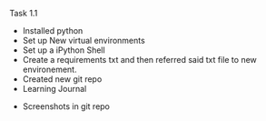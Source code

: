 Task 1.1

- Installed python
- Set up New virtual environments
- Set up a iPython Shell
- Create a requirements txt and then referred said txt file to new environement. 
- Created new git repo
- Learning Journal

* Screenshots in git repo
